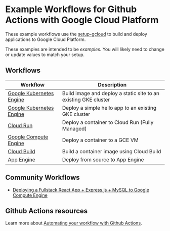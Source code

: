 # Example Workflows for Github Actions with Google Cloud Platform

These example workflows use the [setup-gcloud][action] to build and deploy applications to Google Cloud Platform.

These examples are intended to be _examples_. You will likely need to change or
update values to match your setup.

## Workflows

|           Workflow                        |        Description       |
| ----------------------------------------- | ------------------------ |
| [Google Kubernetes Engine](gke-kustomize/)| Build image and deploy a static site to an existing GKE cluster |
| [Google Kubernetes Engine](gke/)          | Deploy a simple hello app to an existing GKE cluster |
| [Cloud Run](cloud-run/)                   | Deploy a container to Cloud Run (Fully Managed)|
| [Google Compute Engine](gce/)             | Deploy a container to a GCE VM |
| [Cloud Build](cloud-build/)               | Build a container image using Cloud Build|
| [App Engine](gae/)                        | Deploy from source to App Engine |

## Community Workflows

* [Deploying a Fullstack React App + Express.js + MySQL to Google Compute Engine](https://github.com/ZBejavu/gcloud-deploy-tutorial)

## Github Actions resources

Learn more about [Automating your workflow with Github Actions](https://help.github.com/en/actions/automating-your-workflow-with-github-actions).


[action]: https://github.com/GoogleCloudPlatform/github-actions/tree/master/setup-gcloud
